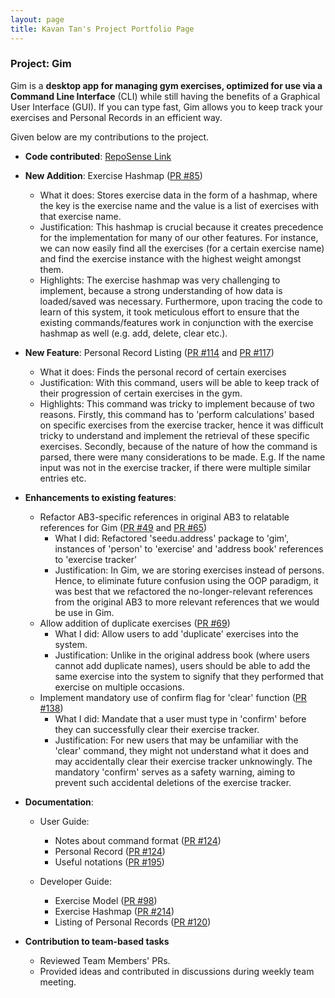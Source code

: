```yaml
---
layout: page
title: Kavan Tan's Project Portfolio Page
---
```


### Project: Gim

Gim is a **desktop app for managing gym exercises, optimized for use via a Command Line Interface** (CLI) while still having the benefits of a Graphical User Interface (GUI). If you can type fast, Gim allows you to keep track your exercises and Personal Records in an efficient way.

Given below are my contributions to the project.

* **Code contributed**: [RepoSense Link](https://nus-cs2103-ay2223s1.github.io/tp-dashboard/?search=kavantan&breakdown=true&sort=groupTitle&sortWithin=title&since=2022-09-16&timeframe=commit&mergegroup=&groupSelect=groupByRepos&checkedFileTypes=docs~functional-code~test-code~other)

* **New Addition**: Exercise Hashmap ([PR #85](https://github.com/AY2223S1-CS2103T-T15-4/tp/pull/85))
  * What it does: Stores exercise data in the form of a hashmap, where the key is the exercise name and the value is a list of exercises with that exercise name.
  * Justification: This hashmap is crucial because it creates precedence for the implementation for many of our other features. For instance, we can now easily find all the exercises (for a certain exercise name) and find the exercise instance with the highest weight amongst them.
  * Highlights: The exercise hashmap was very challenging to implement, because a strong understanding of how data is loaded/saved was necessary. Furthermore, upon tracing the code to learn of this system, it took meticulous effort to ensure that the existing commands/features work in conjunction with the exercise hashmap as well (e.g. add, delete, clear etc.). 

* **New Feature**: Personal Record Listing ([PR #114](https://github.com/AY2223S1-CS2103T-T15-4/tp/pull/114) and [PR #117](https://github.com/AY2223S1-CS2103T-T15-4/tp/pull/117))
  * What it does: Finds the personal record of certain exercises
  * Justification: With this command, users will be able to keep track of their progression of certain exercises in the gym.
  * Highlights: This command was tricky to implement because of two reasons. Firstly, this command has to 'perform calculations' based on specific exercises from the exercise tracker, hence it was difficult tricky to understand and implement the retrieval of these specific exercises. Secondly, because of the nature of how the command is parsed, there were many considerations to be made. E.g. If the name input was not in the exercise tracker, if there were multiple similar entries etc.
<div style="page-break-after: always;"></div>

* **Enhancements to existing features**:
  * Refactor AB3-specific references in original AB3 to relatable references for Gim ([PR #49](https://github.com/AY2223S1-CS2103T-T15-4/tp/pull/49) and [PR #65](https://github.com/AY2223S1-CS2103T-T15-4/tp/pull/65))
    * What I did: Refactored 'seedu.address' package to 'gim', instances of 'person' to 'exercise' and 'address book' references to 'exercise tracker'
    * Justification: In Gim, we are storing exercises instead of persons. Hence, to eliminate future confusion using the OOP paradigm, it was best that we refactored the no-longer-relevant references from the original AB3 to more relevant references that we would be use in Gim. 
  * Allow addition of duplicate exercises ([PR #69](https://github.com/AY2223S1-CS2103T-T15-4/tp/pull/69))
    * What I did: Allow users to add 'duplicate' exercises into the system.
    * Justification: Unlike in the original address book (where users cannot add duplicate names), users should be able to add the same exercise into the system to signify that they performed that exercise on multiple occasions.
  * Implement mandatory use of confirm flag for 'clear' function ([PR #138](https://github.com/AY2223S1-CS2103T-T15-4/tp/pull/138))
    * What I did: Mandate that a user must type in 'confirm' before they can successfully clear their exercise tracker.
    * Justification: For new users that may be unfamiliar with the 'clear' command, they might not understand what it does and may accidentally clear their exercise tracker unknowingly. The mandatory 'confirm' serves as a safety warning, aiming to prevent such accidental deletions of the exercise tracker.

* **Documentation**:
  * User Guide:
    * Notes about command format ([PR #124](https://github.com/AY2223S1-CS2103T-T15-4/tp/pull/124))
    * Personal Record ([PR #124](https://github.com/AY2223S1-CS2103T-T15-4/tp/pull/124))
    * Useful notations ([PR #195](https://github.com/AY2223S1-CS2103T-T15-4/tp/pull/195))

  * Developer Guide:
    * Exercise Model ([PR #98](https://github.com/AY2223S1-CS2103T-T15-4/tp/pull/98))
    * Exercise Hashmap ([PR #214](https://github.com/AY2223S1-CS2103T-T15-4/tp/pull/214))
    * Listing of Personal Records ([PR #120](https://github.com/AY2223S1-CS2103T-T15-4/tp/pull/120))

* **Contribution to team-based tasks**
  * Reviewed Team Members' PRs.
  * Provided ideas and contributed in discussions during weekly team meeting.
